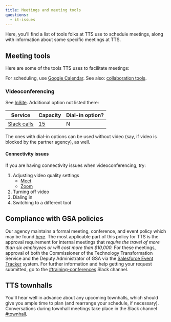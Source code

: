 ```yaml
---
title: Meetings and meeting tools
questions:
  - it-issues
---
```


Here, you'll find a list of tools folks at TTS use to schedule meetings, along with information about some specific meetings at TTS.

## Meeting tools

Here are some of the tools TTS uses to facilitate meetings:

For scheduling, use [Google Calendar]({{site.baseurl}}/google-calendar/). See also: [collaboration tools]({{site.baseurl}}/collaboration-tools/).

### Videoconferencing

See [InSite](https://insite.gsa.gov/employee-resources/information-technology/do-it-yourself-self-help/virtual-and-online-meetings). Additional option not listed there:

| Service                                                                             | Capacity                                                                         | Dial-in option? |
| ----------------------------------------------------------------------------------- | -------------------------------------------------------------------------------- | --------------- |
| [Slack calls](https://slack.com/help/articles/115003498363-Slack-Calls--the-basics) | [15](https://slack.com/help/articles/216771908-Make-calls-in-Slack#start-a-call) | N               |

The ones with dial-in options can be used without video (say, if video is blocked by the partner agency), as well.

#### Connectivity issues

If you are having connectivity issues when videoconferencing, try:

1. Adjusting video quality settings
   - [Meet](https://support.google.com/a/users/answer/9302964#adjust-video-quality)
   - [Zoom](https://support.zoom.us/hc/en-us/articles/201362623-Changing-settings-in-the-desktop-client-or-mobile-app)
1. Turning off video
1. Dialing in
1. Switching to a different tool

## Compliance with GSA policies

Our agency maintains a formal meeting, conference, and event policy which may be found [here](<https://www.gsa.gov/portal/mediaId/205471/fileName/OAS_57851_Conference_and_Event_Management_(Signed_on_January_28__2015).action>). The most applicable part of this policy for TTS is the approval requirement for internal meetings that _require the travel of more than six employees or will cost more than $10,000._ For these meetings, approval of both the Commissioner of the Technology Transformation Service and the Deputy Administrator of GSA via the [Salesforce Event Tracker](https://gsa.my.salesforce.com/a1b/o) system. For further information and help getting your request submitted, go to the [#training-conferences](https://gsa-tts.slack.com/messages/training-conferences) Slack channel.

## TTS townhalls

You'll hear well in advance about any upcoming townhalls, which should give you ample time to plan (and rearrange your schedule, if necessary). Conversations during townhall meetings take place in the Slack channel [#townhall](https://gsa-tts.slack.com/messages/townhall).
